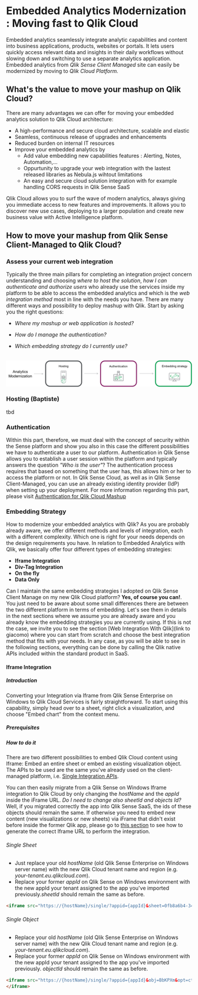 # Embedded Analytics Modernization : Moving fast to Qlik Cloud

Embedded analytics seamlessly integrate analytic capabilities and content into business applications, products, websites or portals.
It lets users quickly access relevant data and insights in their daily workflows without slowing down and switching to use a separate analytics application.
Embedded analytics from *Qlik Sense Client Managed* site can easily be modernized by moving to *Qlik Cloud Platform.*

## What's the value to move your mashup on Qlik Cloud?

There are many advantages we can offer for moving your embedded analytics solution to Qlik Cloud architecture:
  * A high-performance and secure cloud architecture, scalable and elastic
  * Seamless, continuous release of upgrades and enhancements
  * Reduced burden on internal IT resources
  * Improve your embedded analytics by
    * Add value embedding new capabilities features : Alerting, Notes, Automation,...
    * Oppurtunity to upgrade your web integration with the lastest released libraries as Nebula.js wihtout limitations
    * An easy and secure cloud solution integration with for example handling CORS requests in Qlik Sense SaaS

Qlik Cloud allows you to surf the wave of modern analytics, always giving you immediate access to new features and improvements. It allows you to discover new use cases, deploying to a larger population and create new business value with Active Intelligence platform.

## How to move your mashup from Qlik Sense Client-Managed to Qlik Cloud?

### Assess your current web integration
Typically the three main pillars for completing an integration project concern understanding and choosing *where to host the solution*,  *how I can authenticate and authorize users* who already use the services inside my platform to be able to access the embedded analytics and which is the *web integration method* most in line with the needs you have.
There are many different ways and possibility to deploy mashup with Qlik. Start by asking you the right questions:

 * *Where my mashup or web application is hosted?*

 * *How do I manage the authentication?*

 * *Which embedding strategy do I currently use?*
 <br></br>
 <p align="center">
  <img src="src/img/analytics_modernization_flow.png" width="1000" title="hover text" align="center"/>
 </p>

### Hosting (Baptiste)
tbd

### Authentication
Within this part, therefore, we must deal with the concept of security within the Sense platform and show you also in this case the different possibilities we have to authenticate a user to our platform. Authentication in Qlik Sense allows you to establish a user session within the platform and typically answers the question *"Who is the user"*? The authentication process requires that based on something that the user has, this allows him or her to access the platform or not. 
In Qlik Sense Cloud, as well as in Qlik Sense Client-Managed, you can use an already existing identity provider (IdP) when setting up your deployment. For more information regarding this part, please visit [Authentication for Qlik Cloud Mashup](https://github.com/apamo/QlikSenseCM2SaaS/blob/main/introduction%20to%20Qlik%20Sense%20SaaS%20security.md)

### Embedding Strategy 
How to modernize your embedded analytics with Qlik? 
As you are probably already aware, we offer different methods and levels of integration, each with a different complexity.
Which one is right for your needs depends on the design requirements you have. 
In relation to Embedded Analytics with Qlik, we basically offer four different types of embedding strategies:
 * **Iframe Integration**
 * **Div-Tag Integration**
 * **On the fly**
 * **Data Only**
 
Can I maintain the same embedding strategies I adopted on Qlik Sense Client Manage on my new Qlik Cloud platform? **Yes, of course you can!**.
You just need to be aware about some small differences there are between the two different platform in terms of embedding. 
Let's see them in details in the next sections where we assume you are already aware and you already know the embedding strategies you are currently using.
If this is not the case, we invite you to see the section [Web Integration With Qlik](link to giacomo) where you can start from scratch and choose the best integration method that fits with your needs.
In any case, as you will be able to see in the following sections, everything can be done by calling the Qlik native APIs included within the standard product in SaaS.

#### Iframe Integration

##### Introduction
Converting your Integration via Iframe from Qlik Sense Enterprise on Windows to Qlik Cloud Services is fairly straightforward. 
To start using this capability, simply head over to a sheet, right click a visualization, and choose "Embed chart" from the context menu.

##### Prerequisites

##### How to do it
 There are two different possibilities to embed Qlik Cloud content using Iframe: Embed an entire sheet or embed an existing visualization object. 
 The APIs to be used are the same you've already used on the client-managed platform, i.e. [Single Integration APIs](https://qlik.dev/apis/javascript/single-integrations).
 
You can then easily migrate from a Qlik Sense on Windows Iframe integration to Qlik Cloud by only changing the *hostName* and the *appId* inside the iFrame URL. 
*Do I need to change also sheetId and objects Id?* Well, if you migrated correctly the app into Qlik Sense SaaS, the ids of these objects should remain the same.
If otherwise you need to embed new content (new visualizations or new sheets) via iFrame that didn't exist before inside the former Qlik app, please go to [this section](https://github.com/jackBrioschi/integration.Qlikv2/tree/Jack) to see how to generate the correct Iframe URL to perform the integration.

  ###### Single Sheet
  * Just replace your old *hostName* (old Qlik Sense Enterprise on Windows server name) with the new Qlik Cloud tenant name and region (e.g. *your-tenant.eu.qlikcloud.com*). 
  * Replace your former *appId* on Qlik Sense on Windows environment with the new appId your tenant assigned to the app you've imported previously.*sheetId* should remain the same as before.
   ```HTML
  <iframe src="https://{hostName}/single/?appid={appId}&sheet=0fb8a6b4-341d-4999-af96-2130849f0f85&opt=ctxmenu,currsel" style="border:none;width:100%;height:100%;"></iframe>
   ```
  ###### Single Object
  * Replace your old *hostName* (old Qlik Sense Enterprise on Windows server name) with the new Qlik Cloud tenant name and region (e.g. *your-tenant.eu.qlikcloud.com*).
  * Replace your former *appId* on Qlik Sense on Windows environment with the new appId your tenant assigned to the app you've imported previously. *objectId* should remain the same as before.
   ```HTML
  <iframe src="https://{hostName}/single/?appid={appId}&obj=BbKPXm&opt=ctxmenu,currsel" style="border:none;width:100%;height:100%;">
  </iframe>
   ```


